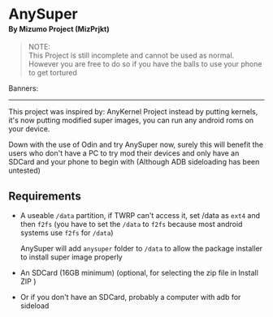 # AnySuper

<h4 style="margin-top: -3%">By Mizumo Project (MizPrjkt)</h4>

> NOTE:<br> This Project is still incomplete and cannot be used as normal. However you are free to do so if you have the balls to use your phone to get tortured 


Banners:


---

This project was inspired by: AnyKernel Project instead by putting kernels, it's now putting modified super images, you can run any android roms on your device.

Down with the use of Odin and try AnySuper now, surely this will benefit the users who don't have a PC to try mod their devices and only have an SDCard and your phone to begin with (Although ADB sideloading has been untested)

## Requirements

- A useable `/data` partition, if TWRP can't access it, set /data as `ext4` and then `f2fs` (you have to set the `/data` to `f2fs` because most android systems use `f2fs` for `/data`)

    AnySuper will add `anysuper` folder to `/data` to allow the package installer to install super image properly

- An SDCard (16GB minimum) (optional, for selecting the zip file in Install ZIP )

- Or if you don't have an SDCard, probably a computer with adb for sideload



